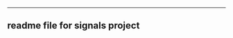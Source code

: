 --------------------------------------------
  readme file for signals project
--------------------------------------------